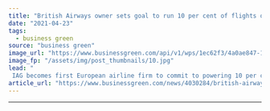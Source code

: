 ```yaml
---
title: "British Airways owner sets goal to run 10 per cent of flights on sustainable biofuels by 2030"
date: "2021-04-23"
tags: 
  - business green
source: "business green"
image_url: "https://www.businessgreen.com/api/v1/wps/1ec62f3/4a0ae847-14fa-4975-b7dc-635ecb2df536/6/british-airways-IAG-2020-2-185x114.jpg"
image_fp: "/assets/img/post_thumbnails/10.jpg"
lead: "
 IAG becomes first European airline firm to commit to powering 10 per cent of its flights with sustainable aviation fuel by end of decade ..."
article_url: "https://www.businessgreen.com/news/4030284/british-airways-owner-sets-goal-run-cent-flights-sustainable-biofuels-2030"
---
```


---

